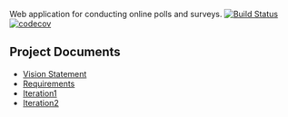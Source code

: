 Web application for conducting online polls and surveys.
[![Build Status](https://travis-ci.com/pimmimagi/ku-polls.svg?branch=master)](https://travis-ci.com/pimmimagi/ku-polls)
[![codecov](https://codecov.io/gh/pimmimagi/ku-polls/branch/master/graph/badge.svg)](https://codecov.io/gh/pimmimagi/ku-polls)

## Project Documents

- [Vision Statement](../../wiki/Vision%20Statement)
- [Requirements](../../wiki/Requirements)
- [Iteration1](../../wiki/Iteration1)
- [Iteration2](../../wiki/Iteration2)
